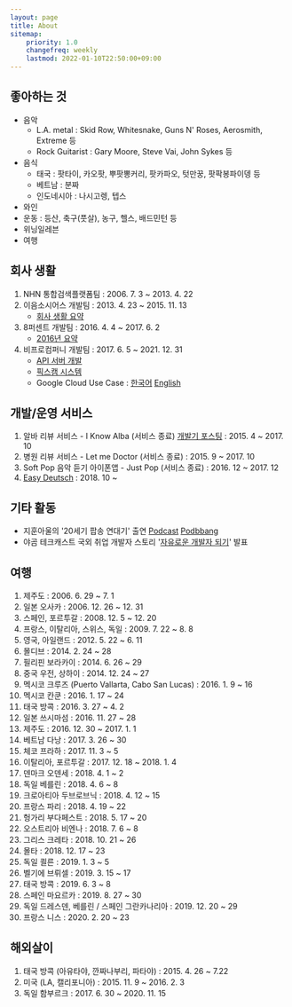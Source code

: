 ```yaml
---
layout: page
title: About
sitemap:
    priority: 1.0
    changefreq: weekly
    lastmod: 2022-01-10T22:50:00+09:00
---
```


## 좋아하는 것
- 음악
  - L.A. metal : Skid Row, Whitesnake, Guns N' Roses, Aerosmith, Extreme 등
  - Rock Guitarist : Gary Moore, Steve Vai, John Sykes 등
- 음식
  - 태국 : 팟타이, 카오팟, 뿌팟뽕커리, 팟카파오, 텃만꿍, 팟팍봉파이뎅 등
  - 베트남 : 분짜
  - 인도네시아 : 나시고렝, 텝스
- 와인
- 운동 : 등산, 축구(풋살), 농구, 헬스, 배드민턴 등
- 위닝일레븐
- 여행

## 회사 생활

1. NHN 통합검색플랫폼팀 : 2006. 7. 3 ~ 2013. 4. 22
2. 이음소시어스 개발팀 : 2013. 4. 23 ~ 2015. 11. 13
    - [회사 생활 요약](/2015/11/13/veyron-to-golf.html)
3. 8퍼센트 개발팀 : 2016. 4. 4 ~ 2017. 6. 2
    - [2016년 요약](https://brunch.co.kr/@sebatyler/8)
4. 비프로컴퍼니 개발팀 : 2017. 6. 5 ~ 2021. 12. 31
    - [API 서버 개발](https://brunch.co.kr/@sebatyler/9)
    - [픽스캠 시스템](https://brunch.co.kr/@sebatyler/13)
    - Google Cloud Use Case : [한국어](https://cloud.google.com/customers/bepro/?hl=ko) [English](https://cloud.google.com/customers/bepro/?hl=en)

## 개발/운영 서비스

1. 알바 리뷰 서비스 - I Know Alba (서비스 종료) [개발기 포스팅](/2015/05/19/iknowalba.html) : 2015. 4 ~ 2017. 10
2. 병원 리뷰 서비스 - Let me Doctor (서비스 종료) : 2015. 9 ~ 2017. 10
3. Soft Pop 음악 듣기 아이폰앱 - Just Pop (서비스 종료) : 2016. 12 ~ 2017. 12
4. [Easy Deutsch](https://de.seba.kim/) : 2018. 10 ~

## 기타 활동
- 지훈아울의 '20세기 팝송 연대기' 출연 [Podcast](https://podcasts.apple.com/kr/podcast/ep-33-%ED%99%94%EC%9D%B4%ED%8A%B8%EC%8A%A4%EB%84%A4%EC%9D%B4%ED%81%AC-%EB%8F%85%EC%9D%BC%EC%9D%B4%EB%AF%BC3%EB%85%84%EC%B0%A8-%EC%B6%95%EA%B5%AC%EB%8D%B0%EC%9D%B4%ED%84%B0%EB%B6%84%EC%84%9D%EC%8B%9C%EC%8A%A4%ED%85%9C%ED%94%84%EB%A1%9C%EA%B7%B8%EB%9E%98%EB%A8%B8-%EB%9D%BD%EC%BB%A4%EA%B9%80%ED%98%B8%EC%8A%B9%EB%8B%98/id1459465211?i=1000455553332) [Podbbang](https://www.podbbang.com/channels/1770357/episodes/23242508)
- 야곰 테크캐스트 국외 취업 개발자 스토리 '[자유로운 개발자 되기](https://yagom.net/courses/techcast-11/)' 발표

## 여행

1. 제주도 : 2006. 6. 29 ~ 7. 1
2. 일본 오사카 : 2006. 12. 26 ~ 12. 31
3. 스페인, 포르투갈 : 2008. 12. 5 ~ 12. 20
4. 프랑스, 이탈리아, 스위스, 독일 : 2009. 7. 22 ~ 8. 8
5. 영국, 아일랜드 : 2012. 5. 22 ~ 6. 11
6. 몰디브 : 2014. 2. 24 ~ 28
7. 필리핀 보라카이 : 2014. 6. 26 ~ 29
8. 중국 우전, 상하이 : 2014. 12. 24 ~ 27
9. 멕시코 크루즈 (Puerto Vallarta, Cabo San Lucas) : 2016. 1. 9 ~ 16
10. 멕시코 칸쿤 : 2016. 1. 17 ~ 24
11. 태국 방콕 : 2016. 3. 27 ~ 4. 2
12. 일본 쓰시마섬 : 2016. 11. 27 ~ 28
13. 제주도 : 2016. 12. 30 ~ 2017. 1. 1
14. 베트남 다낭 : 2017. 3. 26 ~ 30
15. 체코 프라하 : 2017. 11. 3 ~ 5
16. 이탈리아, 포르투갈 : 2017. 12. 18 ~ 2018. 1. 4
17. 덴마크 오덴세 : 2018. 4. 1 ~ 2
18. 독일 베를린 : 2018. 4. 6 ~ 8
19. 크로아티아 두브로브닉 : 2018. 4. 12 ~ 15
20. 프랑스 파리 : 2018. 4. 19 ~ 22
21. 헝가리 부다페스트 : 2018. 5. 17 ~ 20
22. 오스트리아 비엔나 : 2018. 7. 6 ~ 8
23. 그리스 크레타 : 2018. 10. 21 ~ 26
24. 몰타 : 2018. 12. 17 ~ 23
25. 독일 쾰른 : 2019. 1. 3 ~ 5
26. 벨기에 브뤼셀 : 2019. 3. 15 ~ 17
27. 태국 방콕 : 2019. 6. 3 ~ 8
28. 스페인 마요르카 : 2019. 8. 27 ~ 30
29. 독일 드레스덴, 베를린 / 스페인 그란카나리아 : 2019. 12. 20 ~ 29
30. 프랑스 니스 : 2020. 2. 20 ~ 23

## 해외살이

1. 태국 방콕 (아유타야, 깐짜나부리, 파타야) : 2015. 4. 26 ~ 7.22
2. 미국 (LA, 캘리포니아) : 2015. 11. 9 ~ 2016. 2. 3
3. 독일 함부르크 : 2017. 6. 30 ~ 2020. 11. 15

